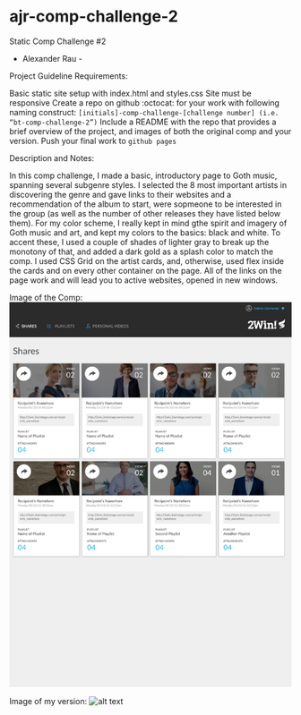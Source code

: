 # ajr-comp-challenge-2

Static Comp Challenge #2

- Alexander Rau -

Project Guideline Requirements:

Basic static site setup with index.html and styles.css
Site must be responsive
Create a repo on github :octocat: for your work with following naming construct: `[initials]-comp-challenge-[challenge number] (i.e. “bt-comp-challenge-2”)`
Include a README with the repo that provides a brief overview of the project, and images of both the original comp and your version.
Push your final work to `github pages`

Description and Notes:

In this comp challenge, I made a basic, introductory page to Goth music, spanning several subgenre styles.  I selected the 8 most important artists in discovering the genre and gave links to their websites and a recommendation of the album to start, were sopmeone to be interested in the group (as well as the number of other releases they have listed below them).  For my color scheme, I really kept in mind gthe spirit and imagery of Goth music and art, and kept my colors to the basics: black and white.  To accent these, I used a couple of shades of lighter gray to break up the monotony of that, and added a dark gold as a splash color to match the comp.  I used CSS Grid on the artist cards, and, otherwise, used flex inside the cards and on every other container on the page.  All of the links on the page work and will lead you to active websites, opened in new windows.

Image of the Comp: ![alt text](https://raw.githubusercontent.com/raualex/ajr-comp-challenge-2/Add-images/Images/static-comp-challenge-2.jpg)

Image of my version: ![alt text]()